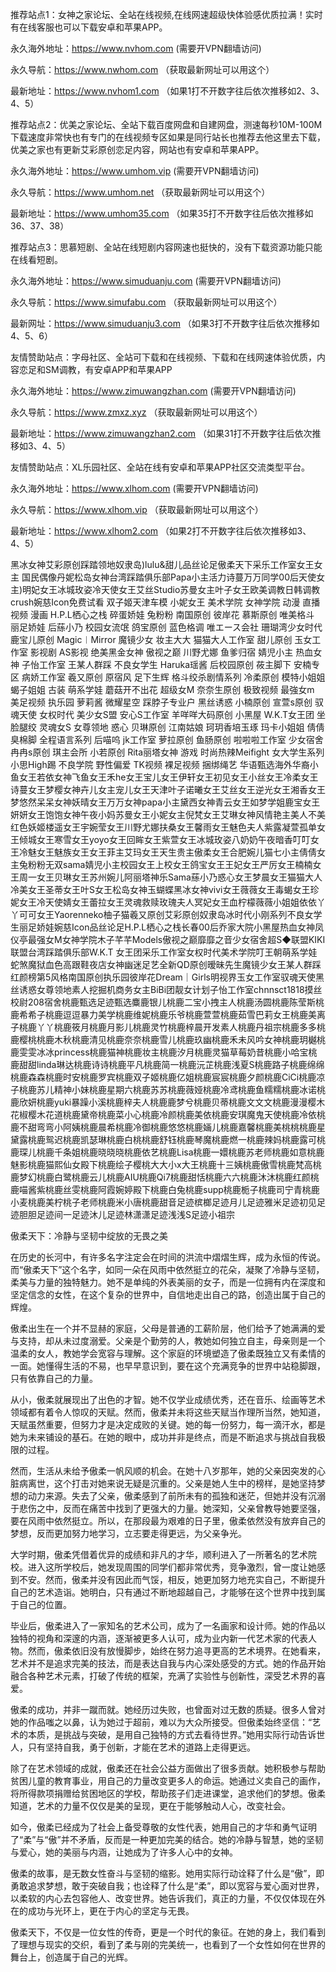 推荐站点1：女神之家论坛、全站在线视频,在线网速超级快体验感优质拉满！实时有在线客服也可以下载安卓和苹果APP。

永久海外地址：https://www.nvhom.com (需要开VPN翻墙访问)

永久导航：https://www.nwhom.com （获取最新网址可以用这个）

最新地址：https://www.nvhom1.com （如果1打不开数字往后依次推移如2、3、4、5）

推荐站点2：优美之家论坛、全站下载百度网盘和自建网盘，测速每秒10M-100M下载速度非常快也有专门的在线视频专区如果是同行站长也推荐去他这里去下载，优美之家也有更新艾彩原创恋足内容，网站也有安卓和苹果APP。

永久海外地址：https://www.umhom.vip (需要开VPN翻墙访问)

永久导航：https://www.umhom.net （获取最新网址可以用这个）

最新地址：https://www.umhom35.com （如果35打不开数字往后依次推移如36、37、38）

推荐站点3：思慕短剧、全站在线短剧内容网速也挺快的，没有下载资源功能只能在线看短剧。

永久海外地址：https://www.simuduanju.com (需要开VPN翻墙访问)

永久导航：https://www.simufabu.com （获取最新网址可以用这个）

最新网址：https://www.simuduanju3.com （如果3打不开数字往后依次推移如4、5、6）

友情赞助站点：字母社区、全站可下载和在线视频、下载和在线网速体验优质，内容恋足和SM调教，有安卓APP和苹果APP

永久海外地址：https://www.zimuwangzhan.com (需要开VPN翻墙访问)

永久导航：https://www.zmxz.xyz （获取最新网址可以用这个）

最新地址：https://www.zimuwangzhan2.com （如果31打不开数字往后依次推移如3、4、5）

友情赞助站点：XL乐园社区、全站在线有安卓和苹果APP社区交流类型平台。

永久海外地址：https://www.xlhom.com (需要开VPN翻墙访问)

永久导航：https://www.xlhom.vip （获取最新网址可以用这个）

最新地址：https://www.xlhom2.com （如果2打不开数字往后依次推移如3、4、5）

黑冰女神艾彩原创踩踏领地奴隶岛)lulu&甜儿品丝论足傲柔天下采乐工作室女王女主 国民偶像丹妮松岛女神台湾踩踏俱乐部Papa小主活力诗蔓万万同学00后天使女主)明妃女王冰城玫姿冷天使女王艾丝Studio苏曼女主叶子女王欧美调教日韩调教crush婉慈Icon免费试看 双子姬天津车模 小妮女王 美术学院 女神学院 动漫 直播视频 漫画 H.P.L栖心之栈 碎蛋娇娃 兔粉粉 南国原创 彼岸花 慕斯原创 唯美格斗 丽足娇娃 后蕬小乃 校园女流氓 鸽宝原创 蓝色格调 唯エース会社 珊瑚湾少女时代 鹿宝儿原创 Magic︱Mirror 魔镜少女 妆主大大 猫猫大人工作室 甜儿原创 玉女工作室 影视剧 AS影视 绝美黑金女神 傲视之巅 川野尤娜 鱼爹归宿 婧児小主 热血女神 子怡工作室 王某人群踩 不良女学生 Haruka瑶酱 后校园原创 莜主脚下 安楠专区 病娇工作室 羲又原创 原宿风 足下生辉 格斗绞杀剧情系列 冷柔原创 模特小姐姐 蝎子姐姐 古装 萌系学娃 蘑菇开不出花 超级女M 奈奈生原创 极致视频 最強女m 美足视频 执乐园 萝莉酱 微耀星空 踩脖子专业户 黑丝诱惑 小楠原创 宣萱s原创 驭魂天使 女权时代 美少女S盟 安心S工作室 羊咩咩大码原创 小黑屋 W.K.T女王团 坐脸腿绞 灵魂女S 女尊领地 惑心 贝琳原创 江南姑娘 珂玥香培玉琢 玛卡小姐姐 倩倩臭棉脚 全程语言系列 后喵呜 jk工作室 萝拉原创 鱼肠原创 啦啦啦工作室 少女宿舍 冉冉s原创 琪主会所 小若原创 Rita丽塔女神 游戏 时尚热辣Meifight 女大学生系列 小思High踢 不良学院 野性偏爱 TK视频 裸足视频 捆绑绳艺 华语甄选海外华裔小鱼女王若依女神飞鱼女王禾he女王宝儿女王伊轩女王初见女王小丝女王冷柔女王诗蔓女王梦樱女神卉儿女主宠儿女王天津叶子诺曦女王艾丝女王逆光女王湘香女王梦悠然呆呆女神妖晴女王万万女神papa小主黛西女神青云女王如梦学姐鹿宝女王妍妍女王饱饱女神午夜小妈苏曼女王小妮女主倪梵女王艾琳女神风情艳主美人不美红色妖姬楼遥女王宇婉莹女王川野尤娜扶桑女王馨雨女王魅色夫人紫露凝萱孤单女王倾城女王寒雪女王yoyo女王回眸女王紫萱女王冰城玫姿八奶奶午夜暗香叮叮女王冷魅女王魅族女王女王菲主艾玛女王天生贵主傲柔女王合肥婉儿猫七小主倩倩女主兔粉粉无双sama婧児小主校园女王上校女王鸽宝女王王妃女王严厉女王楠楠女王周一女王贝琳女王苏州婉儿阿丽塔神乐Sama蕬小乃惑心女王梦晨女王猫猫大人冷美女王圣蒂女王叶S女王松岛女神玉蝴蝶黑冰女神vivi女王薇薇女王毒蝎女王珍妮女王冷天使婧女王蕾拉女王灵魂救赎玫瑰夫人冥妃女王血柠檬薇薇小姐姐依依丫丫可可女王Yaorenneko柚子猫羲又原创艾彩原创奴隶岛冰时代小刚系列不良女学生丽足娇娃婉慈Icon品丝论足H.P.L栖心之栈长春00后乔家大院小黑屋热血女神凤仪亭最强女M女神学院木子芊芊Models傲视之巅靡靡之音少女宿舍超S◆联盟KIKI联盟台湾踩踏俱乐部W.K.T 女王团采乐工作室女权时代美术学院叮王朝萌系学娃蛇煞魔狱血色高跟鞋夜店女神幽迷足艺全新QD原创暧昧先生魔镜少女王某人群踩红颜榜第5风格南国原创执乐园彼岸花Dream｜Girls明视界玉女工作室驭魂天使黑丝诱惑女尊领地素人挖掘机商务女主BiBi团靓女计划子怡工作室chnnsct1818摸丝校尉208宿舍桃鹿甄选足迹甄选麋鹿银儿桃鹿二宝小拽主人桃鹿汤圆桃鹿陈莹斯桃鹿希希子桃鹿逗逗暴力美学桃鹿维妮桃鹿乐爷桃鹿萱萱桃鹿茹雪巴莉女王桃鹿美离子桃鹿丫丫桃鹿筱月桃鹿月影儿桃鹿灵竹桃鹿梓晨开发素人桃鹿丹祖宗桃鹿多多桃鹿樱桃桃鹿木秋桃鹿清见桃鹿奈奈桃鹿雪儿桃鹿玖幽桃鹿禾未风吟女神桃鹿玥樾桃鹿雯雯冰冰princess桃鹿猫神桃鹿妆主桃鹿汐月桃鹿灵猫草莓奶昔桃鹿小哈宝桃鹿甜甜linda琳达桃鹿诗诗桃鹿平凡桃鹿简一桃鹿沅芷桃鹿浅夏S桃鹿路子桃鹿绵绵桃鹿森森桃鹿时安桃鹿罗宾桃鹿双子姬桃鹿亿姐桃鹿宸宸桃鹿夕颜桃鹿CiCi桃鹿凉子桃鹿苏儿精神小妹桃鹿星期六桃鹿苏苏桃鹿薇娅桃鹿冷鸢桃鹿鱼糯糯桃鹿冰诺桃鹿欣妍桃鹿yuki暴躁小溪桃鹿梓夫人桃鹿鹿梦兮桃鹿贝蒂桃鹿文文文桃鹿漫漫樱木花椒樱木花道桃鹿黛帝桃鹿菜小心桃鹿冷颜桃鹿美依桃鹿安琪魔鬼天使桃鹿冷依桃鹿不甜弯弯小阿姨桃鹿晨希桃鹿冷御桃鹿悠悠桃鹿婳儿桃鹿嘉馨桃鹿美桃桃桃鹿星黛露桃鹿鸳迟桃鹿凯瑟琳桃鹿白桃桃鹿舒钰桃鹿琴魔桃鹿燃一桃鹿辣妈桃鹿露可桃鹿琛儿桃鹿千条姐桃鹿晓晓晓桃鹿依艺桃鹿Lisa桃鹿一嬛桃鹿苏老师桃鹿如意桃鹿魅影桃鹿猫熙仙女殿下桃鹿绘子樱桃大大小x大王桃鹿十三姨桃鹿傲雪桃鹿梵高桃鹿梦幻桃鹿白鹭桃鹿云儿桃鹿AIU桃鹿Qi7桃鹿甜恬桃鹿六六桃鹿沐沐桃鹿红颜桃鹿喵酱紫桃鹿丝雯桃鹿阿霞婉婷殿下桃鹿白兔桃鹿supp桃鹿栀子桃鹿司宁青桃鹿小麦桃鹿美柠桃子老师桃鹿米小唐桃鹿甜音足迹槟榔足迹月儿足迹雅米足迹初见足迹胆胆足迹间一足迹沐儿足迹林潇潇足迹浅浅S足迹小祖宗



傲柔天下：冷静与坚韧中绽放的无畏之美

在历史的长河中，有许多名字注定会在时间的洪流中熠熠生辉，成为永恒的传说。而“傲柔天下”这个名字，如同一朵在风雨中依然挺立的花朵，凝聚了冷静与坚韧，柔美与力量的独特魅力。她不是单纯的外表美丽的女子，而是一位拥有内在深度和坚定信念的女性，在这个复杂的世界中，自信地走出自己的路，创造出属于自己的辉煌。

傲柔出生在一个并不显赫的家庭，父母是普通的工薪阶层，他们给予了她满满的爱与支持，却从未过度溺爱。父亲是个勤劳的人，教她如何独立自主，母亲则是一个温柔的女人，教她学会宽容与理解。这个家庭的环境塑造了傲柔既独立又有柔情的一面。她懂得生活的不易，也早早意识到，要在这个充满竞争的世界中站稳脚跟，只有依靠自己的力量。

从小，傲柔就展现出了出色的才智。她不仅学业成绩优秀，还在音乐、绘画等艺术领域都有着令人惊叹的天赋。然而，傲柔并未将这些天赋当作理所当然，她知道，天赋虽然重要，但努力才是决定成败的关键。她的每一份努力，每一滴汗水，都是她为未来铺设的基石。在她的眼中，成功并非是终点，而是不断追求与挑战自我极限的过程。

然而，生活从未给予傲柔一帆风顺的机会。在她十八岁那年，她的父亲因突发的心脏病离世，这个打击对她来说无疑是沉重的。父亲是她人生中的榜样，是她坚持梦想的动力来源。失去了父亲，傲柔感到了前所未有的孤独和迷茫，但她并没有沉溺于悲伤之中，反而在痛苦中找到了更强大的力量。她深知，父亲曾教导她要坚强，要在风雨中依然挺立。所以，在那段最为艰难的日子里，傲柔依然没有放弃自己的梦想，反而更加努力地学习，立志要走得更远，为父亲争光。

大学时期，傲柔凭借着优异的成绩和非凡的才华，顺利进入了一所著名的艺术院校。进入这所学校后，她发现周围的同学们都非常优秀，竞争激烈，曾一度让她感到不安。然而，傲柔并没有因此而气馁，相反，她更加努力地充实自己，不断提升自己的艺术造诣。她明白，只有通过不断地超越自己，才能够在这个世界中找到属于自己的位置。

毕业后，傲柔进入了一家知名的艺术公司，成为了一名画家和设计师。她的作品以独特的视角和深邃的内涵，逐渐被更多人认可，成为业内新一代艺术家的代表人物。然而，傲柔依旧没有放慢脚步，始终在努力追寻更高的艺术境界。在她看来，艺术并不是追求完美的技法，而是表达自我与内心深处感受的方式。她的作品开始融合各种艺术元素，打破了传统的框架，充满了实验性与创新性，深受艺术界的喜爱。

傲柔的成功，并非一蹴而就。她经历过失败，也曾面对过无数的质疑。很多人曾对她的作品嗤之以鼻，认为她过于超前，难以为大众所接受。但傲柔始终坚信：“艺术的本质，是挑战与突破，是用自己独特的方式去看待世界。”她用实际行动告诉世人，只有坚持自我，勇于创新，才能在艺术的道路上走得更远。

除了在艺术领域的成就，傲柔还在社会公益方面做出了很多贡献。她积极参与帮助贫困儿童的教育事业，用自己的力量改变更多人的命运。她通过义卖自己的画作，将所得款项捐赠给贫困地区的学校，帮助孩子们走进课堂，追求他们的梦想。傲柔知道，艺术的力量不仅仅是美的呈现，更在于能够触动人心，改变社会。

如今，傲柔已经成为了社会上备受尊敬的女性代表，她用自己的才华和勇气证明了“柔”与“傲”并不矛盾，反而是一种更加完美的结合。她的冷静与智慧，她的坚韧与爱心，她的美丽与内涵，让她成为了许多人心中的女神。

傲柔的故事，是无数女性奋斗与坚韧的缩影。她用实际行动诠释了什么是“傲”，即勇敢追求梦想，敢于突破自我；也诠释了什么是“柔”，即以宽容与爱心面对世界，以柔软的内心去包容他人、改变世界。她告诉我们，真正的力量，不仅仅体现在外在的成功与光环上，更在于内心的坚定与无畏。

傲柔天下，不仅是一位女性的传奇，更是一个时代的象征。在她的身上，我们看到了理想与现实的交织，看到了柔与刚的完美统一，也看到了一个女性如何在世界的舞台上，创造属于自己的光辉。
